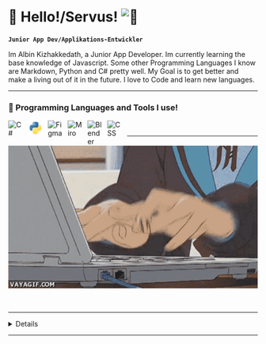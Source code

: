 # 🤯 Hello!/Servus! <img src="https://github.com/wervlad/wervlad/assets/24524555/766d336d-b87d-44ba-807c-c51de2bc6b4d" width="28px" alt="👋"></h1>

**`Junior App Dev/Applikations-Entwickler`**

Im Albin Kizhakkedath, a Junior App Developer. Im currently learning the base knowledge of Javascript. Some other Programming Languages I know are Markdown, Python and C# pretty well. My Goal is to get better and make a living out of it in the future. I love to Code and learn new languages.


---


### 🧰 Programming Languages and Tools I use!


<img align="left" alt="C#" width="30px" style="padding-right:10px;" src="https://camo.githubusercontent.com/8d56e87edf99e89bfc457cd62462e0b7aae19e6b197b1df5c542d474d8d76f81/68747470733a2f2f646576656c6f7065722e6665646f726170726f6a6563742e6f72672f7374617469632f6c6f676f2f6373686172702e706e67" />
<img align="left" alt="Python" width="30px" style="padding-right:10px;" src="https://raw.githubusercontent.com/devicons/devicon/master/icons/python/python-original.svg" />
<img align="left" alt="Figma" width="30px" style="padding-right:10px;" src="https://cdn.sanity.io/images/599r6htc/localized/46a76c802176eb17b04e12108de7e7e0f3736dc6-1024x1024.png?w=670&h=670&q=75&fit=max&auto=format"/>
<img align="left" alt="Miro" width="30px" style="padding-right:10px;" src="https://www.dockhunt.com/_next/image?url=https%3A%2F%2Fdockhunt-images.nyc3.cdn.digitaloceanspaces.com%2F0f9b0f01-ef9d-4a0e-bfa3-4109d33dc563&w=384&q=75" />
<img align="left" alt="Blender" width="30px" style="padding-right:10px;" src="https://upload.wikimedia.org/wikipedia/commons/thumb/0/0c/Blender_logo_no_text.svg/2503px-Blender_logo_no_text.svg.png"/>
<img align="left" alt="CSS" width="30px" style="padding-right:10px;" src="https://cdn-icons-png.flaticon.com/512/732/732190.png"/>
‎‎‎
‎‎‎

---

![](https://github.com/albinkizh/albinkizh/blob/main/anime-computer.gif)

‎‎‎
‎‎‎

---

<details>
<p align="center">
  <a href="https://github.com/albinkizh">
    <img src="http://github-profile-summary-cards.vercel.app/api/cards/profile-details?username=albinkizh&theme=transparent" />
  </a>
  <a href="https://github.com/albinkizh">
    <img src="https://github-readme-streak-stats.herokuapp.com/?user=albinkizh&hide_border=true&card_width=338&theme=transparent" />
  </a>
  <a href="https://github.com/albinkizh">
    <img src="http://github-profile-summary-cards.vercel.app/api/cards/stats?username=albinkizh&theme=transparent" />
  </a>
    <a href="https://github.com/albinkizh">
    <img src="http://github-profile-summary-cards.vercel.app/api/cards/repos-per-language?username=albinkizh&theme=transparent" />
</p>
</details>

---
